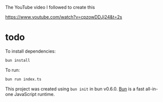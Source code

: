 The YouTube video I followed to create this

https://www.youtube.com/watch?v=cpzowDDJj24&t=2s


# todo

To install dependencies:

```bash
bun install
```

To run:

```bash
bun run index.ts
```

This project was created using `bun init` in bun v0.6.0. [Bun](https://bun.sh) is a fast all-in-one JavaScript runtime.
